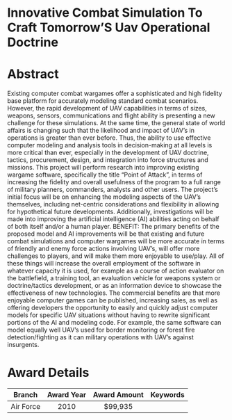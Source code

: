 
Innovative Combat Simulation To Craft Tomorrow’S Uav Operational Doctrine
=========================================================================

# Abstract


Existing computer combat wargames offer a sophisticated and high fidelity base platform for accurately modeling standard combat scenarios.  However, the rapid development of UAV capabilities in terms of sizes, weapons, sensors, communications and flight ability is presenting a new challenge for these simulations. At the same time, the general state of world affairs is changing such that the likelihood and impact of UAV’s in operations is greater than ever before.  Thus, the ability to use effective computer modeling and analysis tools in decision-making at all levels is more critical than ever, especially in the development of UAV doctrine, tactics, procurement, design, and integration into force structures and missions.   This project will perform research into improving existing wargame software, specifically the title “Point of Attack”, in terms of increasing the fidelity and overall usefulness of the program to a full range of military planners, commanders, analysts and other users.  The project’s initial focus will be on enhancing the modeling aspects of the UAV’s themselves, including net-centric considerations and flexibility in allowing for hypothetical future developments.  Additionally, investigations will be made into improving the artificial intelligence (AI) abilities acting on behalf of both itself and/or a human player.   BENEFIT:  The primary benefits of the proposed model and AI improvements will be that existing and future combat simulations and computer wargames will be more accurate in terms of friendly and enemy force actions involving UAV’s, will offer more challenges to players, and will make them more enjoyable to use/play.  All of these things will increase the overall employment of the software in whatever capacity it is used, for example as a course of action evaluator on the battlefield, a training tool, an evaluation vehicle for weapons system or doctrine/tactics development, or as an information device to showcase the effectiveness of new technologies.  The commercial benefits are that more enjoyable computer games can be published, increasing sales, as well as offering developers the opportunity to easily and quickly adjust computer models for specific UAV situations without having to rewrite significant portions of the AI and modeling code.  For example, the same software can model equally well UAV’s used for border monitoring or forest fire detection/fighting as it can military operations with UAV’s against insurgents.  

# Award Details

|Branch|Award Year|Award Amount|Keywords|
| :---: | :---: | :---: | :---: |
|Air Force|2010|$99,935||
